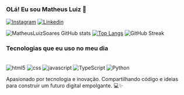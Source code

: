 ### OLá! Eu sou Matheus Luiz 🫡

[![Instagram](https://img.shields.io/badge/Instagram-E4405F?style=for-the-badge&logo=instagram&logoColor=white)](https://instagram.com/mathheusluiz)
[![Linkedin](https://img.shields.io/badge/LinkedIn-0077B5?style=for-the-badge&logo=linkedin&logoColor=white)](https://www.linkedin.com/in/matheus-luiz-soares-7386b5269?utm_source=share&utm_campaign=share_via&utm_content=profile&utm_medium=android_app)

![MatheusLuizSoares GitHub stats](https://github-readme-stats.vercel.app/api?username=MatheusLuizSoares&show_icons=true&theme=dracula)
[![Top Langs](https://github-readme-stats.vercel.app/api/top-langs/?username=MatheusLuizSoares&layout=donut)](https://github.com/MatheusLuizSoares/github-readme-stats)
 <img src="https://github-readme-streak-stats.herokuapp.com?user=MatheusLuizSoares&theme=dark&locale=pt_BR&date_format=M%20j%5B%2C%20Y%5D&card_width=600" alt="GitHub Streak" />
### Tecnologias que eu uso no meu dia

<div style="display: inline_block"><br/>
<img align="center" alt= "html5" src="https://img.shields.io/badge/HTML5-E34F26?style=for-the-badge&logo=html5&logoColor=white"/>
<img align="center" alt= "css" src="https://img.shields.io/badge/CSS3-157286?style=for-the-badge&logo=css3&logoColor=white"/>
<img align="center" alt= "javascript" src="https://img.shields.io/badge/JavaScript-F7DF1E?style=for-the-badge&logo=javascript&logoColor=black"/>
<img align="center" alt= "TypeScript" src="https://img.shields.io/badge/TypeScript-007ACC?style=for-the-badge&logo=typescript&logoColor=black"/>
<img align="center" alt= "Python" src="https://img.shields.io/badge/Python-3776AB?style=for-the-badge&logo=python&logoColor=white"

</div><br/>

Apasionado por tecnologia e inovação. Compartilhando código e ideias para construir um futuro digital empolgante. 💻✨
